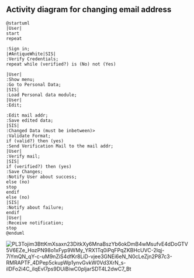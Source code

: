 ## Activity diagram for changing email address

```
@startuml
|User|
start
repeat 

:Sign in;
|#AntiqueWhite|SIS|
:Verify Credentials;
repeat while (verified?) is (No) not (Yes)

|User|
:Show menu;
:Go to Personal Data;
|SIS|
:Load Personal data module;
|User|
:Edit;

:Edit mail addr;
:Save edited data;
|SIS|
:Changed Data (must be inbetween)>
:Validate Format;
if (valid?) then (yes)
:Send Verification Mail to the mail addr;
|User|
:Verify mail;
|SIS|
if (verified?) then (yes)
:Save Changes;
:Notify User about success;
else (no)
stop
endif
else (no)
|SIS|
:Notify about failure;
endif
|User|
:Receive notification;
stop
@enduml
```
![PL3Tojim3BttKmXsaxn23DitkXy6MnaBszYb6okDmB4wMsufvE4dDoGTV5V6EZe_HozPN98o1xFyp9WMy_YRX1Tq0iPqFPqZKBHcUVC-2lqj-7iYmQN_qY-c-uM9nZiS4dfKr8LiD-vjee3GNEi6eN_N0cLeZjn2P87c3-RMRAPTF_4DPep5ckupWp1ynvGvkW0Vd3XrN_s-ilDFo2i4C_iIqEvI7ps9DUiBiwC0pljarSDT4L2dwC7_Bt](https://github.com/MarkSeliverstov/NSWI041-intro-to-software-engineering/assets/120932204/c87da3b5-533d-42c0-9b1e-b035f1dfbd50)


